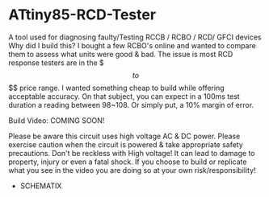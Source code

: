 # ATtiny85-RCD-Tester
A tool used for diagnosing faulty/Testing RCCB / RCBO / RCD/ GFCI devices
Why did I build this? I bought a few RCBO's online and wanted to compare them to assess what units were good & bad. 
The issue is most RCD response testers are in the $$$ to $$$$ price range. I wanted something cheap to build while 
offering acceptable accuracy. On that subject, you can expect in a 100ms test duration a reading between 98~108. 
Or simply put, a 10% margin of error.

Build Video: COMING SOON!

Please be aware this circuit uses high voltage AC & DC power. 
Please exercise caution when the circuit is powered & take appropriate safety precautions. 
Don't be reckless with High voltage! It can lead to damage to property, injury or even a fatal shock. 
If you choose to build or replicate what you see in the video you are doing so at your own risk/responsibility! 


- SCHEMATIX
